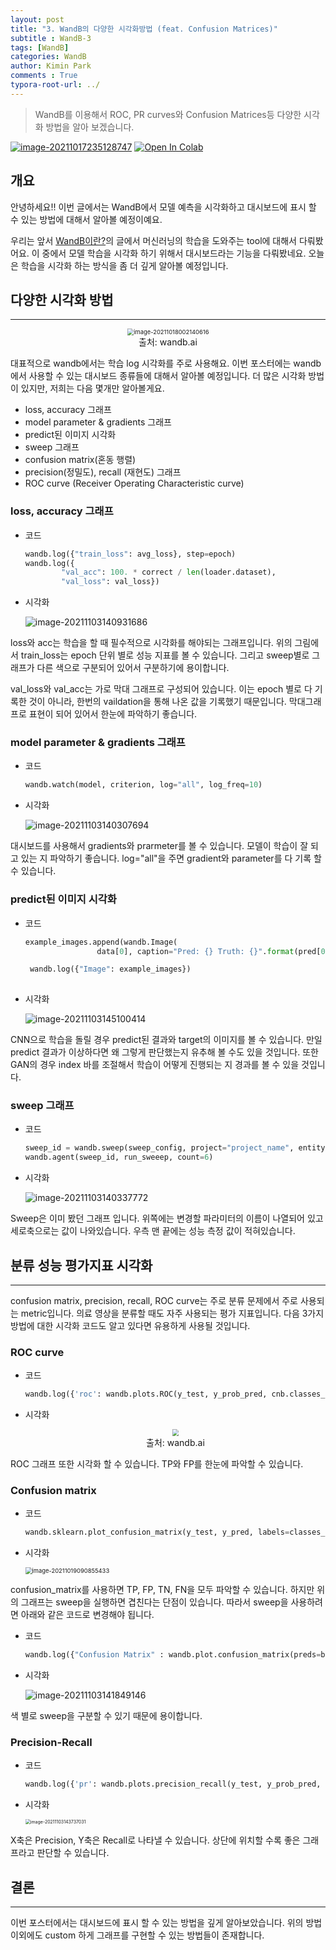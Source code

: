 ```yaml
---
layout: post
title: "3. WandB의 다양한 시각화방법 (feat. Confusion Matrices)"
subtitle : WandB-3
tags: [WandB]
categories: WandB
author: Kimin Park
comments : True
typora-root-url: ../
---
```


> WandB를 이용해서 ROC, PR curves와 Confusion Matrices등 다양한 시각화 방법을 알아 보겠습니다. 

 [![image-20211017235128747](/assets/github.svg)](https://github.com/PEBpung/WandB-Tutorial/blob/master/3.metric/wandb_log_roc_pr_cm.ipynb)   [![Open In Colab](https://colab.research.google.com/assets/colab-badge.svg)](https://colab.research.google.com/github/PEBpung/WandB-Tutorial/blob/master/3.metric/wandb_log_roc_pr_cm.ipynb)

## 개요 

안녕하세요!! 이번 글에서는 WandB에서 모델 예측을 시각화하고 대시보드에 표시 할 수 있는 방법에 대해서 알아볼 예정이예요. 

우리는 앞서 [WandB이란?](https://pebpung.github.io/wandb/2021/10/06/WandB-1.html)의 글에서 머신러닝의 학습을 도와주는 tool에 대해서 다뤄봤어요. 이 중에서 모델 학습을 시각화 하기 위해서 대시보드라는 기능을 다뤄봤네요. 오늘은 학습을 시각화 하는 방식을 좀 더 깊게 알아볼 예정입니다.



## 다양한 시각화 방법

---



<figure>
    <center><img src="/assets/image-20211018002140616.png" alt="image-20211018002140616" style="zoom:67%;" /></center>
    <center><figcaption>출처: wandb.ai </figcaption></center>
</figure>


대표적으로 wandb에서는 학습 log 시각화를 주로 사용해요. 이번 포스터에는 wandb에서 사용할 수 있는 대시보드 종류들에 대해서 알아볼 예정입니다. 더 많은 시각화 방법이 있지만, 저희는 다음 몇개만 알아볼게요.

- loss, accuracy 그래프
- model parameter & gradients 그래프
- predict된 이미지 시각화
- sweep 그래프
- confusion matrix(혼동 행렬)
- precision(정밀도), recall (재현도) 그래프
- ROC curve (Receiver Operating Characteristic curve)



### loss, accuracy 그래프

- 코드

  ```python
  wandb.log({"train_loss": avg_loss}, step=epoch)  
  wandb.log({
          "val_acc": 100. * correct / len(loader.dataset),
          "val_loss": val_loss})
  ```

  

- 시각화

  ![image-20211103140931686](/assets/image-20211103140931686.png)

loss와 acc는 학습을 할 때 필수적으로 시각화를 해야되는 그래프입니다. 위의 그림에서 train_loss는 epoch 단위 별로 성능 지표를 볼 수 있습니다. 그리고 sweep별로 그래프가 다른 색으로 구분되어 있어서 구분하기에 용이합니다. 

val_loss와 val_acc는 가로 막대 그래프로 구성되어 있습니다. 이는 epoch 별로 다 기록한 것이 아니라, 한번의 vaildation을 통해 나온 값을 기록했기 때문입니다. 막대그래프로 표현이 되어 있어서 한눈에 파악하기 좋습니다. 



### model parameter & gradients 그래프

- 코드

    ```python
    wandb.watch(model, criterion, log="all", log_freq=10)
    ```

- 시각화

  ![image-20211103140307694](/assets/image-20211103140307694.png)

대시보드를 사용해서 gradients와 prarmeter를 볼 수 있습니다. 모델이 학습이 잘 되고 있는 지 파악하기 좋습니다. log="all"을 주면 gradient와 parameter를 다 기록 할 수 있습니다. 

### predict된 이미지 시각화

- 코드

  ```python
  example_images.append(wandb.Image(
                  data[0], caption="Pred: {} Truth: {}".format(pred[0].item(), target[0])))
  
   wandb.log({"Image": example_images})
                 
  ```

- 시각화

  ![image-20211103145100414](/assets/image-20211103145100414.png)

CNN으로 학습을 돌릴 경우 predict된 결과와 target의 이미지를 볼 수 있습니다. 만일 predict 결과가 이상하다면 왜 그렇게 판단했는지 유추해 볼 수도 있을 것입니다. 또한 GAN의 경우 index 바를 조절해서 학습이 어떻게 진행되는 지 경과를 볼 수 있을 것입니다. 



### sweep 그래프

- 코드
    ```python
    sweep_id = wandb.sweep(sweep_config, project="project_name", entity='wandb_id')
    wandb.agent(sweep_id, run_sweeep, count=6)
    ```



- 시각화

  ![image-20211103140337772](/assets/image-20211103140337772.png)

Sweep은 이미 봤던 그래프 입니다. 위쪽에는 변경할 파라미터의 이름이 나열되어 있고 세로축으로는 값이 나와있습니다. 우측 맨 끝에는 성능 측정 값이 적혀있습니다. 

## 분류 성능 평가지표 시각화 

---

confusion matrix, precision, recall, ROC curve는 주로 분류 문제에서 주로 사용되는 metric입니다. 의료 영상을 분류할 때도 자주 사용되는 평가 지표입니다. 다음 3가지 방법에 대한 시각화 코드도 알고 있다면 유용하게 사용될 것입니다. 

### ROC curve

- 코드

    ```python
    wandb.log({'roc': wandb.plots.ROC(y_test, y_prob_pred, cnb.classes_)})
    ```

- 시각화

  <figure>
      <center><img src="/assets/image-20211103143337069.png" style="zoom:67%;" /></center>
      <center><figcaption>출처: wandb.ai </figcaption></center>
  </figure>

ROC 그래프 또한 시각화 할 수 있습니다. TP와 FP를 한눈에 파악할 수 있습니다.  

### Confusion matrix

- 코드

    ```python
    wandb.sklearn.plot_confusion_matrix(y_test, y_pred, labels=classes_name)
    ```

- 시각화

  <img src="/assets/image-20211019090855433.png" alt="image-20211019090855433" style="zoom:67%;" />

confusion_matrix를 사용하면 TP, FP, TN, FN을 모두 파악할 수 있습니다. 하지만 위의 그래프는 sweep을 실행하면 겹친다는 단점이 있습니다. 따라서 sweep을 사용하려면 아래와 같은 코드로 변경해야 됩니다.

- 코드

    ```python
    wandb.log({"Confusion Matrix" : wandb.plot.confusion_matrix(preds=best_all_preds, y_true=best_all_labels, class_names=classes_name)})
    ```

- 시각화

  ![image-20211103141849146](/assets/image-20211103141849146.png)

색 별로 sweep을 구분할 수 있기 때문에 용이합니다. 

### Precision-Recall 

- 코드

    ```python
    wandb.log({'pr': wandb.plots.precision_recall(y_test, y_prob_pred, cnb.classes_)})
    ```

- 시각화

  <img src="/assets/image-20211103143737031.png" alt="image-20211103143737031" style="zoom: 50%;" />

X축은 Precision, Y축은 Recall로 나타낼 수 있습니다. 상단에 위치할 수록 좋은 그래프라고 판단할 수 있습니다. 

## 결론

---

이번 포스터에서는 대시보드에 표시 할 수 있는 방법을 깊게 알아보았습니다. 위의 방법 이외에도 custom 하게 그래프를 구현할 수 있는 방법들이 존재합니다. 







